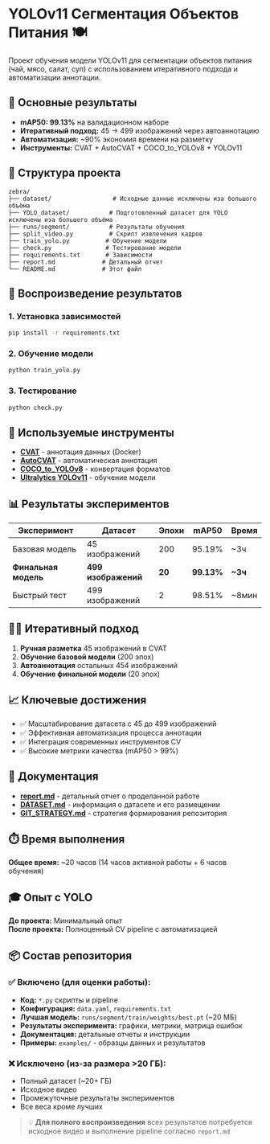 # YOLOv11 Сегментация Объектов Питания 🍽️

Проект обучения модели YOLOv11 для сегментации объектов питания (чай, мясо, салат, суп) с использованием итеративного подхода и автоматизации аннотации.

## 🎯 Основные результаты

- **mAP50: 99.13%** на валидационном наборе
- **Итеративный подход:** 45 → 499 изображений через автоаннотацию
- **Автоматизация:** ~90% экономия времени на разметку
- **Инструменты:** CVAT + AutoCVAT + COCO_to_YOLOv8 + YOLOv11

## 📁 Структура проекта

```
zebra/
├── dataset/                 # Исходные данные исключены иза большого объёма
├── YOLO_dataset/           # Подготовленный датасет для YOLO исключены иза большого объёма
├── runs/segment/           # Результаты обучения
├── split_video.py          # Скрипт извлечения кадров
├── train_yolo.py          # Обучение модели
├── check.py               # Тестирование модели
├── requirements.txt       # Зависимости
├── report.md             # Детальный отчет
└── README.md             # Этот файл
```

## 🚀 Воспроизведение результатов

### 1. Установка зависимостей
```bash
pip install -r requirements.txt
```

### 2. Обучение модели
```bash
python train_yolo.py
```

### 3. Тестирование
```bash
python check.py
```

## 🔧 Используемые инструменты

- **[CVAT](https://github.com/openvinotoolkit/cvat)** - аннотация данных (Docker)
- **[AutoCVAT](https://github.com/BelickNicko/AutoCVAT)** - автоматическая аннотация
- **[COCO_to_YOLOv8](https://github.com/Koldim2001/COCO_to_YOLOv8)** - конвертация форматов
- **[Ultralytics YOLOv11](https://github.com/ultralytics/ultralytics)** - обучение модели

## 📊 Результаты экспериментов

| Эксперимент | Датасет | Эпохи | mAP50 | Время |
|-------------|---------|-------|-------|-------|
| Базовая модель | 45 изображений | 200 | 95.19% | ~3ч |
| **Финальная модель** | **499 изображений** | **20** | **99.13%** | **~3ч** |
| Быстрый тест | 499 изображений | 2 | 98.51% | ~8мин |

## 🏃‍♂️ Итеративный подход

1. **Ручная разметка** 45 изображений в CVAT
2. **Обучение базовой модели** (200 эпох)
3. **Автоаннотация** остальных 454 изображений
4. **Обучение финальной модели** (20 эпох)

## 📈 Ключевые достижения

- ✅ Масштабирование датасета с 45 до 499 изображений
- ✅ Эффективная автоматизация процесса аннотации
- ✅ Интеграция современных инструментов CV
- ✅ Высокие метрики качества (mAP50 > 99%)

## 📄 Документация

- **[report.md](report.md)** - детальный отчет о проделанной работе
- **[DATASET.md](DATASET.md)** - информация о датасете и его размещении  
- **[GIT_STRATEGY.md](GIT_STRATEGY.md)** - стратегия формирования репозитория

## ⏱️ Время выполнения

**Общее время:** ~20 часов (14 часов активной работы + 6 часов обучения)

## 🎓 Опыт с YOLO

**До проекта:** Минимальный опыт  
**После проекта:** Полноценный CV pipeline с автоматизацией

## 📦 Состав репозитория

### ✅ **Включено (для оценки работы):**
- **Код:** `*.py` скрипты и pipeline
- **Конфигурация:** `data.yaml`, `requirements.txt`
- **Лучшая модель:** `runs/segment/train/weights/best.pt` (~20 МБ)
- **Результаты эксперимента:** графики, метрики, матрица ошибок
- **Документация:** детальные отчеты и инструкции
- **Примеры:** `examples/` - образцы данных и результатов

### ❌ **Исключено (из-за размера >20 ГБ):**
- Полный датасет (~20+ ГБ)
- Исходное видео
- Промежуточные результаты экспериментов
- Все веса кроме лучших

> 💡 **Для полного воспроизведения** всех результатов потребуется исходное видео и выполнение pipeline согласно `report.md` 